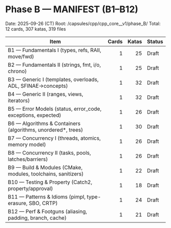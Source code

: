 # Phase B — MANIFEST (B1–B12)

Date: 2025-09-26 (CT)
Root: /capsules/cpp/cpp_core__v1/phase_B/
Total: 12 cards, 307 katas, 319 files

| Item                                                          | Cards | Katas | Status |
| ------------------------------------------------------------- | ----: | ----: | ------ |
| B1 — Fundamentals I (types, refs, RAII, move/fwd)             |     1 |    25 | Draft  |
| B2 — Fundamentals II (strings, fmt, i/o, chrono)              |     1 |    25 | Draft  |
| B3 — Generic I (templates, overloads, ADL, SFINAE→concepts)   |     1 |    32 | Draft  |
| B4 — Generic II (ranges, views, iterators)                    |     1 |    32 | Draft  |
| B5 — Error Models (status, error_code, exceptions, expected)  |     1 |    26 | Draft  |
| B6 — Algorithms & Containers (algorithms, unordered*, trees)  |     1 |    30 | Draft  |
| B7 — Concurrency I (threads, atomics, memory model)           |     1 |    26 | Draft  |
| B8 — Concurrency II (tasks, pools, latches/barriers)          |     1 |    26 | Draft  |
| B9 — Build & Modules (CMake, modules, toolchains, sanitizers) |     1 |    22 | Draft  |
| B10 — Testing & Property (Catch2, property/approval)          |     1 |    18 | Draft  |
| B11 — Patterns & Idioms (pimpl, type-erasure, SBO, CRTP)      |     1 |    24 | Draft  |
| B12 — Perf & Footguns (aliasing, padding, branch, cache)      |     1 |    21 | Draft  |